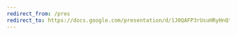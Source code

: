 ```yaml
---
redirect_from: /pres
redirect_to: https://docs.google.com/presentation/d/1J0QAFP3rUsuHRyHnQtuU_9spzIv5bFJm4ZqYCAmOrxI/edit?usp=sharing
---
```

